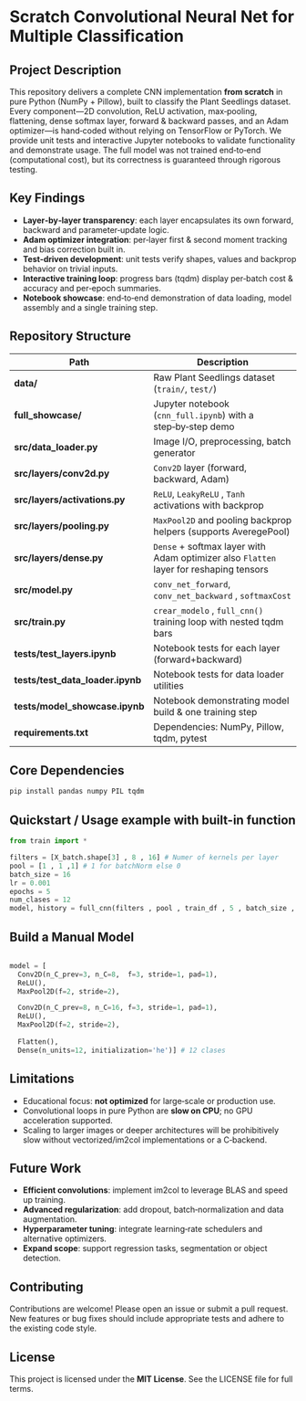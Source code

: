 # Scratch Convolutional Neural Net for Multiple Classification 

## Project Description
This repository delivers a complete CNN implementation **from scratch** in pure Python (NumPy + Pillow), built to classify the Plant Seedlings dataset. Every component—2D convolution, ReLU activation, max‑pooling, flattening, dense softmax layer, forward & backward passes, and an Adam optimizer—is hand‑coded without relying on TensorFlow or PyTorch. We provide unit tests and interactive Jupyter notebooks to validate functionality and demonstrate usage. The full model was not trained end‑to‑end (computational cost), but its correctness is guaranteed through rigorous testing.

## Key Findings
- **Layer‑by‑layer transparency**: each layer encapsulates its own forward, backward and parameter‑update logic.  
- **Adam optimizer integration**: per‑layer first & second moment tracking and bias correction built in.  
- **Test‑driven development**: unit tests verify shapes, values and backprop behavior on trivial inputs.  
- **Interactive training loop**: progress bars (tqdm) display per‑batch cost & accuracy and per‑epoch summaries.  
- **Notebook showcase**: end‑to‑end demonstration of data loading, model assembly and a single training step.

## Repository Structure

| Path                                 | Description                                                   |
|--------------------------------------|---------------------------------------------------------------|
| **data/**                            | Raw Plant Seedlings dataset (`train/`, `test/`)               |
| **full_showcase/**                   | Jupyter notebook (`cnn_full.ipynb`) with a step‑by‑step demo  |
| **src/data_loader.py**               | Image I/O, preprocessing, batch generator                     |
| **src/layers/conv2d.py**            | `Conv2D` layer (forward, backward, Adam)                      |
| **src/layers/activations.py**        | `ReLU`, `LeakyReLU` , `Tanh` activations with backprop        |
| **src/layers/pooling.py**            | `MaxPool2D` and pooling backprop helpers (supports AveregePool)    |
| **src/layers/dense.py**              | `Dense` + softmax layer with Adam optimizer also `Flatten` layer for reshaping tensors     |
| **src/model.py**                     |  `conv_net_forward`, `conv_net_backward`   , `softmaxCost`     |
| **src/train.py**                     | `crear_modelo` , `full_cnn()` training loop with nested tqdm bars              |
| **tests/test_layers.ipynb**          | Notebook tests for each layer (forward+backward)                               |
| **tests/test_data_loader.ipynb**     | Notebook tests for data loader utilities                      |
| **tests/model_showcase.ipynb**       | Notebook demonstrating model build & one training step        |
| **requirements.txt**                 | Dependencies: NumPy, Pillow, tqdm, pytest                     |


## Core Dependencies

```bash
pip install pandas numpy PIL tqdm
```

## Quickstart / Usage example with built-in function 

```python
from train import *

filters = [X_batch.shape[3] , 8 , 16] # Numer of kernels per layer 
pool = [1 , 1 ,1] # 1 for batchNorm else 0 
batch_size = 16
lr = 0.001
epochs = 5
num_clases = 12 
model, history = full_cnn(filters , pool , train_df , 5 , batch_size , lr ,num_clases)
```

## Build a Manual Model 

```python

model = [
  Conv2D(n_C_prev=3, n_C=8,  f=3, stride=1, pad=1),
  ReLU(),
  MaxPool2D(f=2, stride=2),

  Conv2D(n_C_prev=8, n_C=16, f=3, stride=1, pad=1),
  ReLU(),
  MaxPool2D(f=2, stride=2),
  
  Flatten(),
  Dense(n_units=12, initialization='he')] # 12 clases 

```

## Limitations
- Educational focus: **not optimized** for large‑scale or production use.  
- Convolutional loops in pure Python are **slow on CPU**; no GPU acceleration supported.  
- Scaling to larger images or deeper architectures will be prohibitively slow without vectorized/im2col implementations or a C‑backend.  


## Future Work
- **Efficient convolutions**: implement im2col to leverage BLAS and speed up training.  
- **Advanced regularization**: add dropout, batch‑normalization and data augmentation.  
- **Hyperparameter tuning**: integrate learning‑rate schedulers and alternative optimizers.  
- **Expand scope**: support regression tasks, segmentation or object detection.

## Contributing
Contributions are welcome! Please open an issue or submit a pull request. New features or bug fixes should include appropriate tests and adhere to the existing code style.

## License
This project is licensed under the **MIT License**. See the LICENSE file for full terms.
